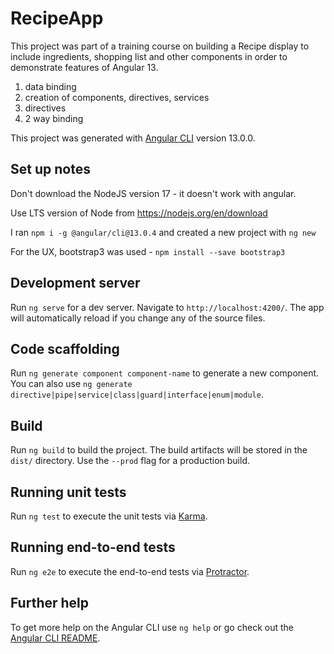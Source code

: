 # RecipeApp

This project was part of a training course on building a Recipe display to include ingredients, shopping list and other components in order to demonstrate features of Angular 13. 

1. data binding
2. creation of components, directives, services
3. directives
4. 2 way binding

This project was generated with [Angular CLI](https://github.com/angular/angular-cli) version 13.0.0.

## Set up notes

Don't download the NodeJS version 17 - it doesn't work with angular.

Use LTS version of Node from https://nodejs.org/en/download

I ran `npm i -g @angular/cli@13.0.4` and created a new project with `ng new`

For the UX, bootstrap3 was used - `npm install --save bootstrap3`

## Development server

Run `ng serve` for a dev server. Navigate to `http://localhost:4200/`. The app will automatically reload if you change any of the source files.

## Code scaffolding

Run `ng generate component component-name` to generate a new component. You can also use `ng generate directive|pipe|service|class|guard|interface|enum|module`.

## Build

Run `ng build` to build the project. The build artifacts will be stored in the `dist/` directory. Use the `--prod` flag for a production build.

## Running unit tests

Run `ng test` to execute the unit tests via [Karma](https://karma-runner.github.io).

## Running end-to-end tests

Run `ng e2e` to execute the end-to-end tests via [Protractor](http://www.protractortest.org/).

## Further help

To get more help on the Angular CLI use `ng help` or go check out the [Angular CLI README](https://github.com/angular/angular-cli/blob/master/README.md).

